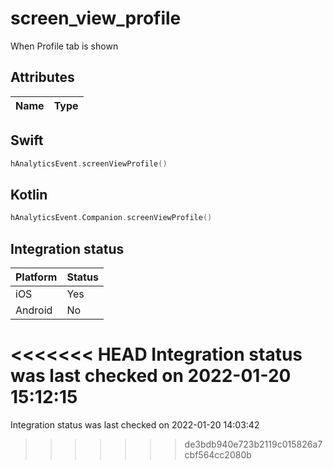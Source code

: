 # screen_view_profile
When Profile tab is shown

## Attributes

| Name      | Type |
| ----------- | ----------- |


## Swift

```swift
hAnalyticsEvent.screenViewProfile()
```

## Kotlin

```kotlin
hAnalyticsEvent.Companion.screenViewProfile()
```

## Integration status

| Platform      | Status |
| ----------- | ----------- |
| iOS      |    Yes    |
| Android      | No       |

<<<<<<< HEAD
Integration status was last checked on 2022-01-20 15:12:15
=======
Integration status was last checked on 2022-01-20 14:03:42
>>>>>>> de3bdb940e723b2119c015826a7cbf564cc2080b
